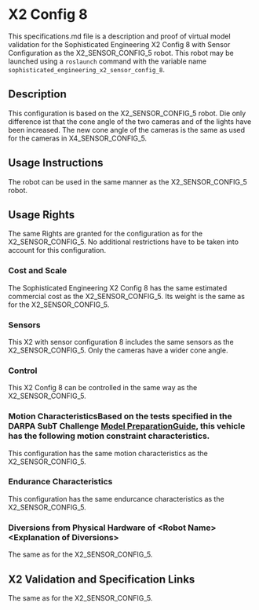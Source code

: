 <!---This is a Markdown description of arobotmodel submitted for inclusion in the DARPA Subterranean Challenge Technology Repository -->

# X2 Config 8
This specifications.md file is a description and proof of virtual model validation for the Sophisticated Engineering X2 Config 8 with Sensor Configuration as the X2_SENSOR_CONFIG_5 robot. This robot may be launched using a `roslaunch` command with the variable name `sophisticated_engineering_x2_sensor_config_8`. 

## Description
This configuration is based on the X2_SENSOR_CONFIG_5 robot. Die only difference ist that the cone angle of the two cameras and of the lights have been increased. The new cone angle of the cameras is the same as used for the cameras in X4_SENSOR_CONFIG_5.

## Usage Instructions
The robot can be used in the same manner as the X2_SENSOR_CONFIG_5 robot. 

## Usage Rights
The same Rights are granted for the configuration as for the X2_SENSOR_CONFIG_5. No additional restrictions have to be taken into account for this configuration.

### Cost and Scale
The Sophisticated Engineering X2 Config 8 has the same estimated commercial cost as the X2_SENSOR_CONFIG_5. Its weight is the same as for the X2_SENSOR_CONFIG_5. 

### Sensors
This X2 with sensor configuration 8 includes the same sensors as the X2_SENSOR_CONFIG_5. Only the cameras have a wider cone angle.

### Control
This X2 Config 8 can be controlled in the same way as the X2_SENSOR_CONFIG_5.

### Motion CharacteristicsBased on the tests specified in the DARPA SubT Challenge [Model PreparationGuide](https://subtchallenge.com/\<fix_me\>), this vehicle has the following motion constraint characteristics. 
This configuration has the same motion characteristics as the X2_SENSOR_CONFIG_5.

### Endurance Characteristics
This configuration has the same endurcance characteristics as the X2_SENSOR_CONFIG_5.

### Diversions from Physical Hardware of \<Robot Name\>\<Explanation of Diversions\>
The same as for the X2_SENSOR_CONFIG_5.

## <a name="validation_links"></a>X2 Validation and Specification Links
The same as for the X2_SENSOR_CONFIG_5.